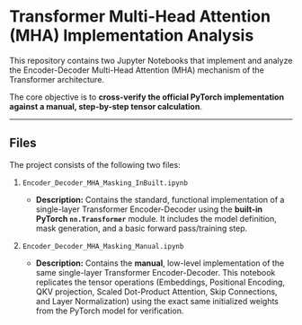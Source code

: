 # Transformer Multi-Head Attention (MHA) Implementation Analysis

This repository contains two Jupyter Notebooks that implement and analyze the Encoder-Decoder Multi-Head Attention (MHA) mechanism of the Transformer architecture.

The core objective is to **cross-verify the official PyTorch implementation against a manual, step-by-step tensor calculation**.

---

## Files

The project consists of the following two files:

1.  `Encoder_Decoder_MHA_Masking_InBuilt.ipynb`
    * **Description:** Contains the standard, functional implementation of a single-layer Transformer Encoder-Decoder using the **built-in PyTorch `nn.Transformer`** module. It includes the model definition, mask generation, and a basic forward pass/training step.

2.  `Encoder_Decoder_MHA_Masking_Manual.ipynb`
    * **Description:** Contains the **manual**, low-level implementation of the same single-layer Transformer Encoder-Decoder. This notebook replicates the tensor operations (Embeddings, Positional Encoding, QKV projection, Scaled Dot-Product Attention, Skip Connections, and Layer Normalization) using the exact same initialized weights from the PyTorch model for verification.
